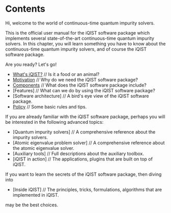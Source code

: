 # Contents

Hi, welcome to the world of continuous-time quantum impurity solvers. 

This is the official user manual for the iQIST software package which implements several state-of-the-art continuous-time quantum impurity solvers. In this chapter, you will learn something you have to know about the continuous-time quantum impurity solvers, and of course the iQIST software package.

Are you ready? Let's go!

* [What's iQIST?](what.md) // Is it a food or an animal?
* [Motivation](motivation.md) // Why do we need the iQIST software package?
* [Components](components.md) // What does the iQIST software package include?
* [Features] // What can we do by using the iQIST software package?
* [Software architecture] // A bird's eye view of the iQIST software package.
* [Policy](policy.md) // Some basic rules and tips.

If you are already familiar with the iQIST software package, perhaps you will be interested in the following advanced topics:

* [Quantum impurity solvers] // A comprehensive reference about the impurity solvers.
* [Atomic eigenvalue problem solver] // A comprehensive reference about the atomic eigenvalue solver.
* [Auxiliary tools] // Full descriptions about the auxiliary toolbox.
* [iQIST in action] // The applications, plugins that are built on top of iQIST.

If you want to learn the secrets of the iQIST software package, then diving into

* [Inside iQIST] // The principles, tricks, formulations, algorithms that are implemented in iQIST.

may be the best choices.